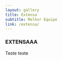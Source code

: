 ```yaml
---
layout: gallery
title: Extensa
subtitle: Melhor Equipe
link: /extensa/
---
```


### EXTENSAAA

Teste teste